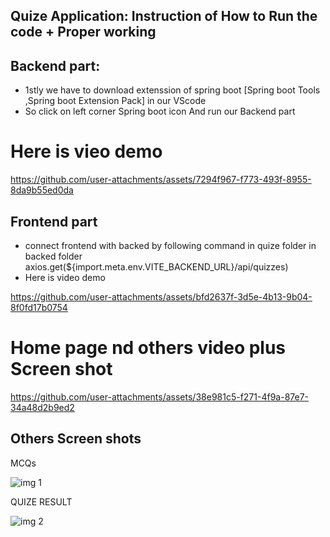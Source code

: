 ## Quize Application: Instruction of How to Run the code + Proper working

## Backend part: 
* 1stly we have to download extenssion of spring boot [Spring boot Tools ,Spring boot Extension Pack] in our VScode
* So click on left corner Spring boot icon And run our Backend part
# Here is vieo demo

https://github.com/user-attachments/assets/7294f967-f773-493f-8955-8da9b55ed0da
## Frontend part
* connect frontend with backed by following command in quize folder in backed folder
 axios.get(${import.meta.env.VITE_BACKEND_URL}/api/quizzes)
* Here is video demo

https://github.com/user-attachments/assets/bfd2637f-3d5e-4b13-9b04-8f0fd17b0754

# Home page nd others video plus Screen shot

https://github.com/user-attachments/assets/38e981c5-f271-4f9a-87e7-34a48d2b9ed2

## Others Screen shots
MCQs

![img 1](https://github.com/user-attachments/assets/9f0cee76-7f59-4e57-ba73-4d34028bfbd5)

QUIZE RESULT




![img 2](https://github.com/user-attachments/assets/d304190f-924d-41a5-b8a5-4d7c8dca022d)




